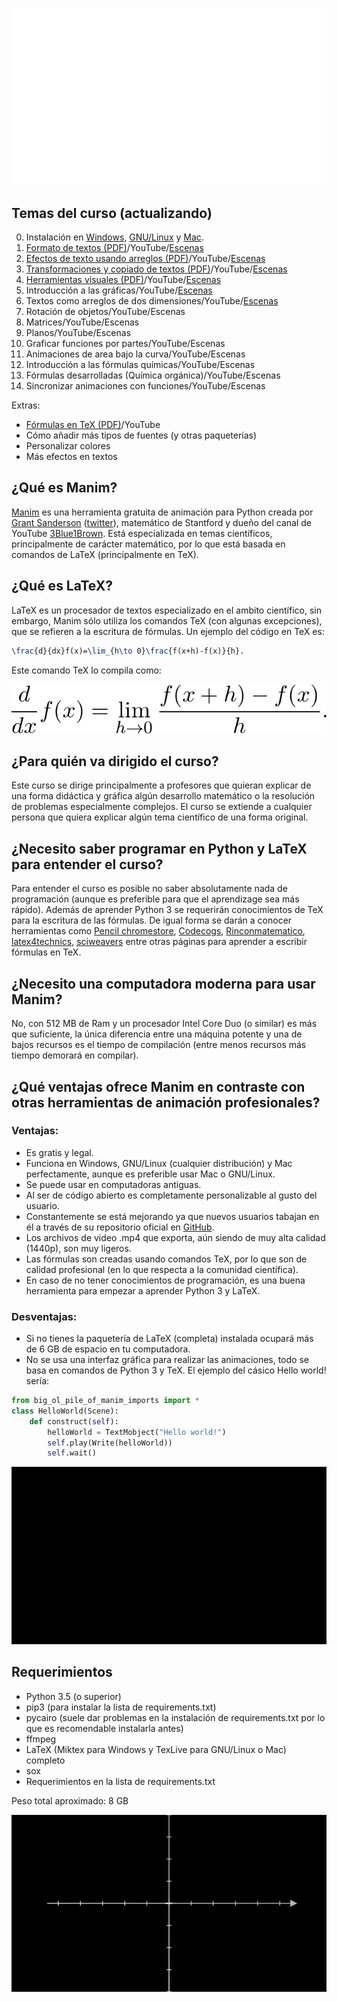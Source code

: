 <p align="center"><img src ="/titulo.gif" /></p>

## Temas del curso (actualizando)
0. Instalación en [Windows](https://github.com/Elteoremadebeethoven/AnimacionesConManim/blob/master/Espa%C3%B1ol/0_instalacion/windows/INSTRUCCIONES.md), [GNU/Linux](https://github.com/Elteoremadebeethoven/AnimacionesConManim/blob/master/Espa%C3%B1ol/0_instalacion/gnuLinux/INSTRUCCIONES.md) y [Mac](https://github.com/Elteoremadebeethoven/AnimacionesConManim/blob/master/Espa%C3%B1ol/0_instalacion/macOS/INSTRUCCIONES.md).
1. [Formato de textos (PDF)](https://drive.google.com/open?id=1BaWn_QJEz7hsizaLXFpM0YVOn9Gxi_Yn)/YouTube/[Escenas](https://github.com/Elteoremadebeethoven/AnimacionesConManim/blob/master/Espa%C3%B1ol/1_formato_textos/ESCENAS.md)
2. [Efectos de texto usando arreglos (PDF)](https://drive.google.com/open?id=1i7maqGJcb8Nk5lQf--gsY4vBiIxpFI9M)/YouTube/[Escenas](https://github.com/Elteoremadebeethoven/AnimacionesConManim/blob/master/Espa%C3%B1ol/2_efectos_arreglos_texto/ESCENAS.md)
3. [Transformaciones y copiado de textos (PDF)](https://drive.google.com/open?id=1oy8Thm7aWkh705TaEpctCFdqW1D36wAo)/YouTube/[Escenas](https://github.com/Elteoremadebeethoven/AnimacionesConManim/blob/master/Espa%C3%B1ol/3_transformaciones_texto/ESCENAS.md)
4. [Herramientas visuales (PDF)](https://drive.google.com/open?id=15hk52wgaR4MeDZSvo8LlgbeWe6K6EXY7)/YouTube/[Escenas](https://github.com/Elteoremadebeethoven/AnimacionesConManim/blob/master/Espa%C3%B1ol/4_herramientas_visuales/ESCENAS.md)
5. Introducción a las gráficas/YouTube/[Escenas](https://github.com/Elteoremadebeethoven/AnimacionesConManim/blob/master/Espa%C3%B1ol/5_introducci%C3%B3n_gr%C3%A1ficas/ESCENAS.md)
6. Textos como arreglos de dos dimensiones/YouTube/[Escenas](https://github.com/Elteoremadebeethoven/AnimacionesConManim/blob/master/Espa%C3%B1ol/6_texto_arreglo_2D/ESCENAS.md)
7. Rotación de objetos/YouTube/Escenas
8. Matrices/YouTube/Escenas
9. Planos/YouTube/Escenas
10. Graficar funciones por partes/YouTube/Escenas
11. Animaciones de area bajo la curva/YouTube/Escenas
12. Introducción a las fórmulas químicas/YouTube/Escenas
13. Fórmulas desarrolladas (Química orgánica)/YouTube/Escenas
14. Sincronizar animaciones con funciones/YouTube/Escenas

Extras:
* [Fórmulas en TeX (PDF)](https://drive.google.com/open?id=1sPksk698UezNpYn7piEuGEwIqJd8TZMd)/YouTube
* Cómo añadir más tipos de fuentes (y otras paqueterías)
* Personalizar colores
* Más efectos en textos

## ¿Qué es Manim?
[Manim](https://github.com/3b1b/manim) es una herramienta gratuita de animación para Python creada por [Grant Sanderson](http://www.3blue1brown.com/) ([twitter](https://twitter.com/3blue1brown?lang=es)), matemático de Stantford y dueño del canal de YouTube [3Blue1Brown](https://www.youtube.com/channel/UCYO_jab_esuFRV4b17AJtAw). Está especializada en temas científicos, principalmente de carácter matemático, por lo que está basada en comandos de LaTeX (principalmente en TeX).

## ¿Qué es LaTeX?
LaTeX es un procesador de textos especializado en el ambito científico, sin embargo, Manim sólo utiliza los comandos TeX (con algunas excepciones), que se refieren a la escritura de fórmulas. Un ejemplo del código en TeX es:
```latex
\frac{d}{dx}f(x)=\lim_{h\to 0}\frac{f(x+h)-f(x)}{h}.
```
Este comando TeX lo compila como:
<p align="center"><img src ="/TeX.png" /></p>

## ¿Para quién va dirigido el curso?
Este curso se dirige principalmente a profesores que quieran explicar de una forma didáctica y gráfica algún desarrollo matemático o la resolución de problemas especialmente complejos. El curso se extiende a cualquier persona que quiera explicar algún tema científico de una forma original.

## ¿Necesito saber programar en Python y LaTeX para entender el curso?
Para entender el curso es posible no saber absolutamente nada de programación (aunque es preferible para que el aprendizage sea más rápido). Además de aprender Python 3 se requerirán conocimientos de TeX para la escritura de las fórmulas. De igual forma se darán a conocer herramientas como [Pencil chromestore](http://s1.daumcdn.net/editor/fp/service_nc/pencil/Pencil_chromestore.html), [Codecogs](https://www.codecogs.com/latex/eqneditor.php), [Rinconmatematico](http://rinconmatematico.com/mathjax/), [latex4technics](https://www.latex4technics.com/), [sciweavers](http://www.sciweavers.org/free-online-latex-equation-editor) entre otras páginas para aprender a escribir fórmulas en TeX.

## ¿Necesito una computadora moderna para usar Manim?
No, con 512 MB de Ram y un procesador Intel Core Duo (o similar) es más que suficiente, la única diferencia entre una máquina potente y una de bajos recursos es el tiempo de compilación (entre menos recursos más tiempo demorará en compilar).

## ¿Qué ventajas ofrece Manim en contraste con otras herramientas de animación profesionales?
### Ventajas:
* Es gratis y legal.
* Funciona en Windows, GNU/Linux (cualquier distribución) y Mac perfectamente, aunque es preferible usar Mac o GNU/Linux.
* Se puede usar en computadoras antiguas.
* Al ser de código abierto es completamente personalizable al gusto del usuario.
* Constantemente se está mejorando ya que nuevos usuarios tabajan en él a través de su repositorio oficial en [GitHub](https://github.com/3b1b/manim).
* Los archivos de video .mp4 que exporta, aún siendo de muy alta calidad (1440p), son muy ligeros.
* Las fórmulas son creadas usando comandos TeX, por lo que son de calidad profesional (en lo que respecta a la comunidad científica).
* En caso de no tener conocimientos de programación, es una buena herramienta para empezar a aprender Python 3 y LaTeX.
### Desventajas:
* Si no tienes la paquetería de LaTeX (completa) instalada ocupará más de 6 GB de espacio en tu computadora.
* No se usa una interfaz gráfica para realizar las animaciones, todo se basa en comandos de Python 3 y TeX. El ejemplo del cásico Hello world! sería:
```python
from big_ol_pile_of_manim_imports import *
class HelloWorld(Scene):
    def construct(self):
        helloWorld = TextMobject("Hello world!")
        self.play(Write(helloWorld))
        self.wait()
```
<p align="center"><img src ="/HelloWorld.gif" /></p>

## Requerimientos
* Python 3.5 (o superior)
* pip3 (para instalar la lista de requirements.txt)
* pycairo (suele dar problemas en la instalación de requirements.txt por lo que es recomendable instalarla antes)
* ffmpeg
* LaTeX (Miktex para Windows y TexLive para GNU/Linux o Mac) completo
* sox
* Requerimientos en la lista de requirements.txt

Peso total aproximado: 8 GB

<p align="center"><img src ="/video.gif" /></p>
